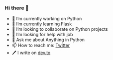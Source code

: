 ### Hi there 👋


- 🔭 I’m currently working on Python
- 🌱 I’m currently learning Flask
- 👯 I’m looking to collaborate on Python projects
- 🤔 I’m looking for help with job
- 💬 Ask me about Anything in Python
- 📫 How to reach me: [Twitter](https://www.twitter.com/akramnarejo)
- 🖊️ I write on [dev.to](https://dev.to/akramnarejo)

